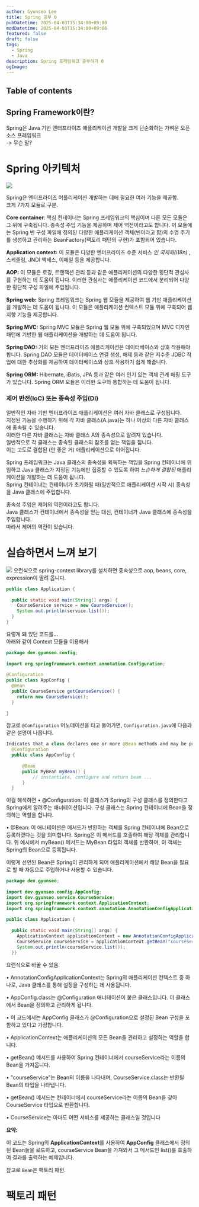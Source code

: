 ```yaml
---
author: Gyunseo Lee
title: Spring 공부 0
pubDatetime: 2025-04-03T15:34:00+09:00
modDatetime: 2025-04-03T15:34:00+09:00
featured: false
draft: false
tags:
  - Spring
  - Java
description: Spring 프레임워크 공부하기 0
ogImage:
---
```


## Table of contents

## Spring Framework이란?

Spring은 Java 기반 엔터프라이즈 애플리케이션 개발을 크게 단순화하는 가벼운 오픈 소스 프레임워크  
-> 무슨 말?

# Spring 아키텍처

![](https://res.cloudinary.com/gyunseo-blog/image/upload/f_auto/v1743662239/image_gxugkl.png)

Spring은 엔터프라이즈 어플리케이션 개발하는 데에 필요한 여러 기능을 제공함.  
크게 7가지 모듈로 구분.  

**Core container**: 핵심 컨테이너는 Spring 프레임워크의 핵심이며 다른 모든 모듈은 그 위에 구축됩니다. 종속성 주입 기능을 제공하며 제어 역전이라고도 합니다. 이 모듈에는 Spring 빈 구성 파일에 정의된 다양한 애플리케이션 객체(빈이라고 함)의 수명 주기를 생성하고 관리하는 BeanFactory(팩토리 패턴의 구현)가 포함되어 있습니다.

**Application context:** 이 모듈은 다양한 엔터프라이즈 수준 서비스 _인 국제화(i18n)_ , 스케줄링, JNDI 액세스, 이메일 등을 제공합니다.

**AOP:** 이 모듈은 로깅, 트랜잭션 관리 등과 같은 애플리케이션의 다양한 횡단적 관심사를 구현하는 데 도움이 됩니다. 이러한 관심사는 애플리케이션 코드에서 분리되어 다양한 횡단적 구성 파일에 주입됩니다.

**Spring web:** Spring 프레임워크는 Spring 웹 모듈을 제공하여 웹 기반 애플리케이션을 개발하는 데 도움이 됩니다. 이 모듈은 애플리케이션 컨텍스트 모듈 위에 구축되어 웹 지향 기능을 제공합니다.

**Spring MVC:** Spring MVC 모듈은 Spring 웹 모듈 위에 구축되었으며 MVC 디자인 패턴에 기반한 웹 애플리케이션을 개발하는 데 도움이 됩니다.

**Spring DAO:** 거의 모든 엔터프라이즈 애플리케이션은 데이터베이스와 상호 작용해야 합니다. Spring DAO 모듈은 데이터베이스 연결 생성, 해제 등과 같은 저수준 JDBC 작업에 대한 추상화를 제공하여 데이터베이스와 상호 작용하기 쉽게 해줍니다.

**Spring ORM:** Hibernate, iBatis, JPA 등과 같은 여러 인기 있는 객체 관계 매핑 도구가 있습니다. Spring ORM 모듈은 이러한 도구와 통합하는 데 도움이 됩니다.

### 제어 반전(IoC) 또는 종속성 주입(DI)

일반적인 자바 기반 엔터프라이즈 애플리케이션은 여러 자바 클래스로 구성됩니다.  
지정된 기능을 수행하기 위해 각 자바 클래스(A.java)는 하나 이상의 다른 자바 클래스에 종속될 수 있습니다.  
이러한 다른 자바 클래스는 자바 클래스 A의 종속성으로 알려져 있습니다.  
일반적으로 각 클래스는 종속된 클래스의 참조를 얻는 책임을 집니다.  
이는 고도로 결합된 (안 좋은 거) 애플리케이션으로 이어집니다.

Spring 프레임워크는 Java 클래스의 종속성을 획득하는 책임을 Spring 컨테이너에 위임하고 Java 클래스가 지정된 기능에만 집중할 수 있도록 하여 _느슨하게 결합된_ 애플리케이션을 개발하는 데 도움이 됩니다.  
Spring 컨테이너는 컨테이너가 초기화될 때(일반적으로 애플리케이션 시작 시) 종속성을 Java 클래스에 주입합니다.  

종속성 주입은 제어의 역전이라고도 합니다.  
Java 클래스가 컨테이너에서 종속성을 얻는 대신, 컨테이너가 Java 클래스에 종속성을 주입합니다.  
따라서 제어의 역전이 있습니다.

# 실습하면서 느껴 보기
![](https://res.cloudinary.com/gyunseo-blog/image/upload/f_auto/v1743663542/image_k3noao.png)
요런식으로 spring-context library를 설치하면 종속성으로 aop, beans, core, expression이 딸려 옵니다.

```java
public class Application {  
  
  public static void main(String[] args) {  
    CourseService service = new CourseService();  
    System.out.println(service.list());  
  }  
}
```
요렇게 돼 있던 코드를...  
아래와 같이 Context 모듈을 이용해서  
```java
package dev.gyunseo.config;  
  
import org.springframework.context.annotation.Configuration;  
  
@Configuration  
public class AppConfig {  
  @Bean
  public CourseService getCourseService() {
    return new CourseService();
  }
  
}
```

참고로 `@Configuration` 어노테이션을 타고 들어가면, `Configuration.java`에 다음과 같은 설명이 나옵니다.  

```java
Indicates that a class declares one or more @Bean methods and may be processed by the Spring container to generate bean definitions and service requests for those beans at runtime, for example:
  @Configuration
  public class AppConfig {
 
      @Bean
      public MyBean myBean() {
          // instantiate, configure and return bean ...
      }
  }
```

이걸 해석하면
• @Configuration: 이 클래스가 Spring의 구성 클래스를 정의한다고 Spring에게 알려주는 애너테이션입니다. 구성 클래스는 Spring 컨테이너에 Bean을 정의하는 역할을 합니다.

• @Bean: 이 애너테이션은 메서드가 반환하는 객체를 Spring 컨테이너에 Bean으로 등록하겠다는 것을 의미합니다. Spring은 이 메서드를 호출하여 해당 객체를 관리합니다. 위 예시에서 myBean() 메서드는 MyBean 타입의 객체를 반환하며, 이 객체는 Spring의 Bean으로 등록됩니다.

  
이렇게 선언된 Bean은 Spring이 관리하게 되어 애플리케이션에서 해당 Bean을 필요로 할 때 자동으로 주입하거나 사용할 수 있습니다.

```java
package dev.gyunseo;  
  
import dev.gyunseo.config.AppConfig;  
import dev.gyunseo.service.CourseService;  
import org.springframework.context.ApplicationContext;  
import org.springframework.context.annotation.AnnotationConfigApplicationContext;  
  
public class Application {  
  
  public static void main(String[] args) {  
    ApplicationContext applicationContext = new AnnotationConfigApplicationContext(AppConfig.class);  
    CourseService courseService = applicationContext.getBean("courseService", CourseService.class);  
    System.out.println(courseService.list());  
  }}
```


요런식으로 바꿀 수 있음.  


• AnnotationConfigApplicationContext는 Spring의 애플리케이션 컨텍스트 중 하나로, Java 클래스를 통해 설정을 구성하는 데 사용됩니다.

• AppConfig.class는 @Configuration 애너테이션이 붙은 클래스입니다. 이 클래스에서 Bean을 정의하고 관리하게 됩니다.

• 이 코드에서는 AppConfig 클래스가 @Configuration으로 설정된 Bean 구성을 포함하고 있다고 가정합니다.

• ApplicationContext는 애플리케이션의 모든 Bean을 관리하고 설정하는 역할을 합니다.

• getBean() 메서드를 사용하여 Spring 컨테이너에서 courseService라는 이름의 Bean을 가져옵니다.

• "courseService"는 Bean의 이름을 나타내며, CourseService.class는 반환될 Bean의 타입을 나타냅니다.

• getBean() 메서드는 컨테이너에서 courseService라는 이름의 Bean을 찾아 CourseService 타입으로 반환합니다.

• CourseService는 아마도 어떤 서비스를 제공하는 클래스일 것입니다

**요약:**

  

이 코드는 Spring의 **ApplicationContext**를 사용하여 **AppConfig** 클래스에서 정의된 Bean들을 로드하고, courseService Bean을 가져와서 그 메서드인 list()를 호출하여 결과를 출력하는 예제입니다.

참고로 `Bean`은 팩토리 패턴.  

# 팩토리 패턴

```python
```